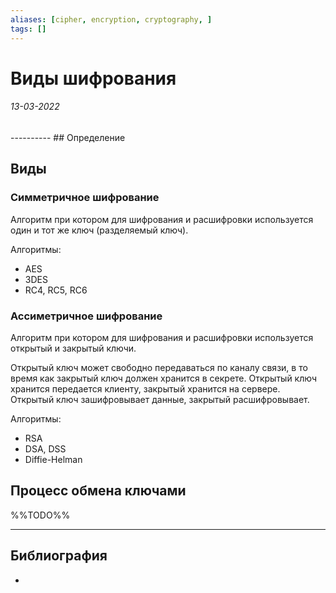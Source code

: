```yaml
---
aliases: [cipher, encryption, cryptography, ]
tags: []
---
```

# Виды шифрования
<h6>13-03-2022</h6>
----------
## Определение


## Виды
### Симметричное шифрование
Алгоритм при котором для шифрования и расшифровки используется один и тот же ключ (разделяемый ключ).

Алгоритмы:
- AES
- 3DES
- RC4, RC5, RC6

### Ассиметричное шифрование
Алгоритм при котором для шифрования и расшифровки используется открытый и закрытый ключи.

Открытый ключ может свободно передаваться по каналу связи, в то время как закрытый ключ должен хранится в секрете. Открытый ключ хранится передается клиенту, закрытый хранится на сервере. Открытый ключ зашифровывает данные, закрытый расшифровывает.

Алгоритмы:
- RSA
- DSA, DSS
- Diffie-Helman

## Процесс обмена ключами
%%TODO%%

---
## Библиография
- 

